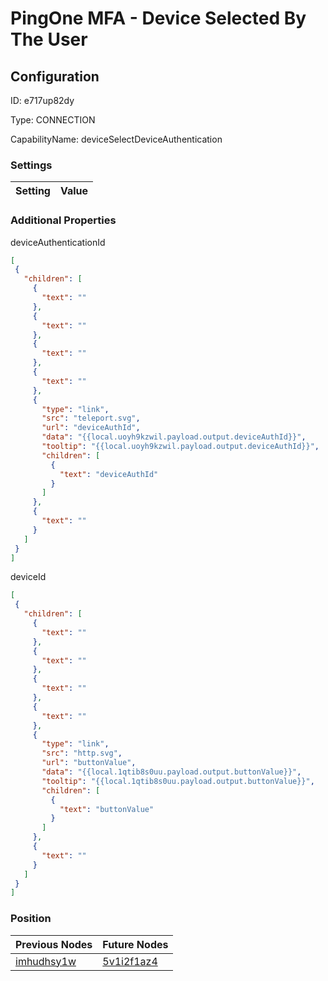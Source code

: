# PingOne MFA - Device Selected By The User
## Configuration
ID:  e717up82dy

Type: CONNECTION 

CapabilityName: deviceSelectDeviceAuthentication

### Settings
| Setting | Value  |
| :------------------------ | ---------------------------------------- |
 




### Additional Properties
deviceAuthenticationId
 ```json 
[
  {
    "children": [
      {
        "text": ""
      },
      {
        "text": ""
      },
      {
        "text": ""
      },
      {
        "text": ""
      },
      {
        "type": "link",
        "src": "teleport.svg",
        "url": "deviceAuthId",
        "data": "{{local.uoyh9kzwil.payload.output.deviceAuthId}}",
        "tooltip": "{{local.uoyh9kzwil.payload.output.deviceAuthId}}",
        "children": [
          {
            "text": "deviceAuthId"
          }
        ]
      },
      {
        "text": ""
      }
    ]
  }
]
```


deviceId
 ```json 
[
  {
    "children": [
      {
        "text": ""
      },
      {
        "text": ""
      },
      {
        "text": ""
      },
      {
        "text": ""
      },
      {
        "type": "link",
        "src": "http.svg",
        "url": "buttonValue",
        "data": "{{local.1qtib8s0uu.payload.output.buttonValue}}",
        "tooltip": "{{local.1qtib8s0uu.payload.output.buttonValue}}",
        "children": [
          {
            "text": "buttonValue"
          }
        ]
      },
      {
        "text": ""
      }
    ]
  }
]
```




### Position
| Previous Nodes | Future Nodes |
| :------------- | ------------ |
| [imhudhsy1w](./imhudhsy1w.md) | [5v1i2f1az4](./5v1i2f1az4.md) |